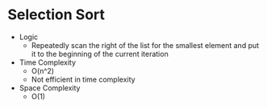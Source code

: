 # Selection Sort
- Logic
   - Repeatedly scan the right of the list for the smallest element and put it to the beginning of the current iteration
- Time Complexity
    - O(n^2)
    - Not efficient in time complexity
- Space Complexity
    - O(1)